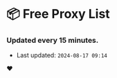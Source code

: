 # :package: Free Proxy List
### Updated every 15 minutes.

- Last updated: `2024-08-17 09:14`

:heart:
